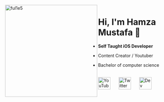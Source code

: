 <br />
<img src="https://github.com/ful1e5/ful1e5/blob/main/assets/lines.svg" align="left" width="300" alt="ful1e5"/>

# Hi, I'm Hamza Mustafa 👋

- **Self Taught iOS Developer**

- Content Creator / Youtuber

- Bachelor of computer science

<br />

<div  style="display: flex; justify-content: space-between;">
  <a href="https://www.youtube.com/c/AppShap">
    <img src="https://imgur.com/PMRCsrH.png" width="40" height="40" alt="YouTube">
  </a>
  <a href="https://twitter.com/mhamzamustafa7">
    <img src="https://imgur.com/6UKZXAM.png" width="40" height="40" alt="Twitter">
  </a>
  <a href="https://dev.to/ful1e5">
    <img src="https://imgur.com/T7LYgQw.png" height="40" width="40" alt="Dev Community Inc.">
  </a>
<div>

